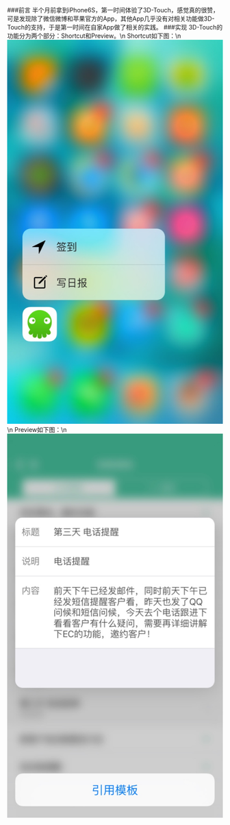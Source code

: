 ###前言
半个月前拿到iPhone6S，第一时间体验了3D-Touch，感觉真的很赞，可是发现除了微信微博和苹果官方的App，其他App几乎没有对相关功能做3D-Touch的支持，于是第一时间在自家App做了相关的实践。
###实现
3D-Touch的功能分为两个部分：Shortcut和Preview。\n
Shortcut如下图：\n
<img src="./3DTouchSample/image/shortcut.jpg"/>\n
Preview如下图：\n
<img src="./3DTouchSample/image/preview.jpg"/>

